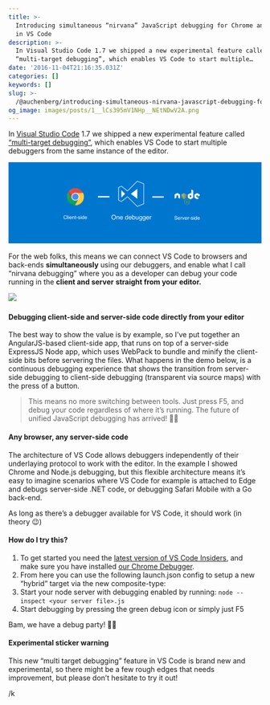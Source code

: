 ```yaml
---
title: >-
  Introducing simultaneous “nirvana” JavaScript debugging for Chrome and Node.js
  in VS Code
description: >-
  In Visual Studio Code 1.7 we shipped a new experimental feature called
  “multi-target debugging”, which enables VS Code to start multiple…
date: '2016-11-04T21:16:35.031Z'
categories: []
keywords: []
slug: >-
  /@auchenberg/introducing-simultaneous-nirvana-javascript-debugging-for-node-js-and-chrome-in-vs-code-d898a4011ab1
og_image: images/posts/1__lCs395mV1NHp__NEtNDwV2A.png
---
```


In [Visual Studio Code](https://code.visualstudio.com) 1.7 we shipped a new experimental feature called [“multi-target debugging”](https://code.visualstudio.com/updates/v1_7#_node-debugging), which enables VS Code to start multiple debuggers from the same instance of the editor.

![](/static/images/posts/1__lCs395mV1NHp__NEtNDwV2A.png)

For the web folks, this means we can connect VS Code to browsers and back-ends **simultaneously** using our debuggers, and enable what I call “nirvana debugging” where you as a developer can debug your code running in the **client and server** **straight from your editor.**

![](/static/images/posts/1__OTj6o__r8LelgKqRvwIm9WA.gif)

#### Debugging client-side and server-side code directly from your editor

The best way to show the value is by example, so I’ve put together an AngularJS-based client-side app, that runs on top of a server-side ExpressJS Node app, which uses WebPack to bundle and minify the client-side bits before servering the files. What happens in the demo below, is a continuous debugging experience that shows the transition from server-side debugging to client-side debugging (transparent via source maps) with the press of a button.

> This means no more switching between tools. Just press F5, and debug your code regardless of where it’s running. The future of unified JavaScript debugging has arrived! 🎉🎈

#### Any browser, any server-side code

The architecture of VS Code allows debuggers independently of their underlaying protocol to work with the editor. In the example I showed Chrome and Node.js debugging, but this flexible architecture means it’s easy to imagine scenarios where VS Code for example is attached to Edge and debugs server-side .NET code, or debugging Safari Mobile with a Go back-end.

As long as there’s a debugger available for VS Code, it should work (in theory 😉)

#### **How do I try this?**

1.  To get started you need the [latest version of VS Code Insiders](https://code.visualstudio.com/insiders), and make sure you have installed [our Chrome Debugger](https://marketplace.visualstudio.com/items?itemName=msjsdiag.debugger-for-chrome).
2.  From here you can use the following launch.json config to setup a new “hybrid” target via the new composite-type:
3. Start your node server with debugging enabled by running: `node --inspect <your server file>.js`
4. Start debugging by pressing the green debug icon or simply just F5

Bam, we have a debug party! 🎉🎈

#### Experimental sticker warning

This new “multi target debugging” feature in VS Code is brand new and experimental, so there might be a few rough edges that needs improvement, but please don’t hesitate to try it out!

/k